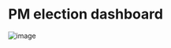 # PM election dashboard

![image](https://github.com/user-attachments/assets/344ab008-da7b-4f2f-b9a9-4ad85f2d0233)
